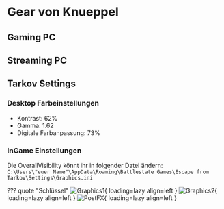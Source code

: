 # Gear von Knueppel

## Gaming PC

## Streaming PC

## Tarkov Settings

### Desktop Farbeinstellungen

- Kontrast: 62%
- Gamma: 1.62
- Digitale Farbanpassung: 73%

### InGame Einstellungen

Die OverallVisibility könnt ihr in folgender Datei ändern: <br>
`C:\Users\"euer Name"\AppData\Roaming\Battlestate Games\Escape from Tarkov\Settings\Graphics.ini`

??? quote "Schlüssel"
    ![Graphics1](https://lh7-rt.googleusercontent.com/sheetsz/AHOq17EKEyF7euNSz_lORlK3ZFMgR6Sf98Y50XM6TkhDRavD50OEQ6AkQO2eFEfOfvojMTEHemrY6PPmuLkQPCiOe2qo2w_Q1kNo1JUVwaFhqVhhAjZpeqsMe0xyuxOTsvLa4HEIwkDkJwsWkKMZaibz?key=KYR44g2lKESQEUIhWk0vtQ){ loading=lazy align=left }
    ![Graphics2](https://lh7-rt.googleusercontent.com/sheetsz/AHOq17Gxy3LxHqWbgbEwrvQyGrQ9e4BMrrOc154Gbh8cn9n6-MstYgF5-Xb3Tivtw5-k0HQzVfTEANdCPaUVnn2qkX80oqx6wW3VgTO-bG_sAeMyzHlAyIYv7RrS-QT4zKYMhbHBI4SxyVLAEe1E8i6qdw?key=KYR44g2lKESQEUIhWk0vtQ){ loading=lazy align=left }
    ![PostFX](https://lh7-rt.googleusercontent.com/sheetsz/AHOq17G9sITaIrNKfOcbab5VcpvrXDftbfzGrL5Iz5cM3Kp1rsiUPyHwH68McLm9JYGM9ZBKglzITvCBq7yw2Mnnk9bt3oKDz_a7Vu-Qrgt-9YaL0NbvjSbS2IbLOoS0qDTfrmNh3wvazjl4y1wHsjiD3Q?key=KYR44g2lKESQEUIhWk0vtQ){ loading=lazy align=left }

